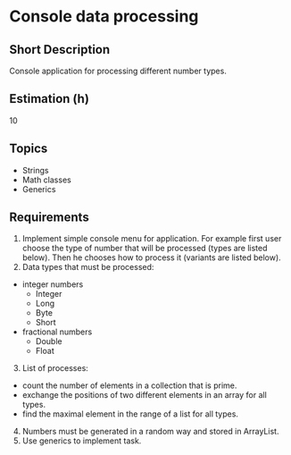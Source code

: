 # Console data processing

## Short Description

Console application for processing different number types.

## Estimation (h)

10

## Topics

* Strings
* Math classes
* Generics

## Requirements

1. Implement simple console menu for application. For example first user choose the type of number that will be
    processed (types are listed below). Then he chooses how to process it (variants are listed below).
2. Data types that must be processed:

* integer numbers
  * Integer
  * Long
  * Byte
  * Short
* fractional numbers
  * Double
  * Float

3. List of processes:

* count the number of elements in a collection that is prime.
* exchange the positions of two different elements in an array for all types.
* find the maximal element in the range of a list for all types.

4. Numbers must be generated in a random way and stored in ArrayList.
5. Use generics to implement task.
